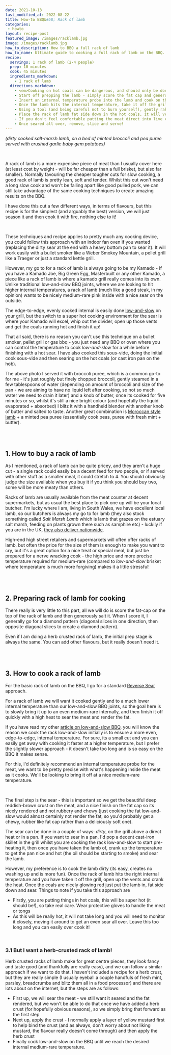 ```yaml
---
date: 2021-10-13
last_modified_at: 2022-08-22
title: How-to BBQ&#58; Rack of lamb
categories:
 - howto
layout: recipe-post
featured_image: /images/racklamb.jpg
image: /images/racklamb.jpg
how_to_description: How to BBQ a full rack of lamb
how_to_name: Ultimate guide to cooking a full rack of lamb on the BBQ.
recipe:
  servings: 1 rack of lamb (2-4 people)
  prep: 10 minutes
  cook: 45 minutes
  ingredients_markdown:
    - 1 rack of lamb
  directions_markdown:
    - <em>Cooking on hot coals can be dangerous, and should only be done if you are confident using a BBQ and live fire. Make sure you have appropriate protective wear and tools to avoid getting burnt, and take care!</em>
    - Start off prepping the lamb - simply score the fat cap and generously salt the lamb all over.
    - Insert an internal temperature probe into the lamb and cook on the grill nice and low, about 110C/225F degrees. We are looking for a target temperature of around 50C (adjust if you have a particular preference for done-ness, but this works well for me). It shouldn't take more than 45 minutes.
    - Once the lamb hits the internal temperature, take it off the grill and crank up the heat - open all the vents and get the coals nice and hot.
    - Using a tool (and being careful not to burn yourself), gently rake the coals to knock any excess ash off.
    - Place the rack of lamb fat side down in the hot coals, it will very quickly start to sear, monitor it closely, checking and turning if necessary every few seconds
    - If you don't feel comfortable putting the meat direct into live coals, or don't have that available the sear can be done in a hot, heavy bottom frying pan (a cast iron skillet a good option if you have one) - even if not using the live fire, its important to still sear the lamb to properly render the fat so its nicely crisp on the outside and not chewy.
    - Once seared all over, remove, slice and serve!
---
```

_(dirty cooked salt-marsh lamb, on a bed of minted broccoli and pea puree served with crushed garlic baby gem potatoes)_

<br>

A rack of lamb is a more expensive piece of meat than I usually cover here (at least cost by weight - will be far cheaper than a full brisket, but also far smaller). Normally favouring the cheaper tougher cuts for slow cooking, a good rack of lamb is pretty lean, soft and tender. Whilst this cut won't need a long slow cook and won't be falling apart like good pulled pork, we can still take advantage of the same cooking techniques to create amazing results on the BBQ.

I have done this cut a few different ways, in terms of flavours, but this recipe is for the simplest (and arguably the best) version, we will just season it and then cook it with fire, nothing else to it!

<br>

These techniques and recipe applies to pretty much any cooking device, you could follow this approach with an indoor fan oven if you wanted (replacing the dirty sear at the end with a heavy bottom pan to sear it). It will work easily with a bullet smoker like a Weber Smokey Mountain, a pellet grill like a Traeger or just a standard kettle grill.

However, my go to for a rack of lamb is always going to be my Kamado - If you have a Kamado Joe, Big Green Egg, Masterbuilt or any other Kamado, a piece like a rack of lamb is where a kamado grill really comes into its own.  Unlike traditional low-and-slow BBQ joints, where we are looking to hit higher internal temperatures, a rack of lamb (much like a good steak, in my opinion) wants to be nicely medium-rare pink inside with a nice sear on the outside.

The edge-to-edge, evenly cooked internal is easily done <a href="https://www.robbishfood.com/science/2021/02/27/science-low-slow-bbq/" target="_blank">low-and-slow</a> on your grill, but the switch to a super hot cooking environment for the sear is where your Kamado will excel, whip out the divider, open up those vents and get the coals running hot and finish it up!

That all said, there is no reason you can't use this technique on a bullet smoker, pellet grill or gas bbq - you just need any BBQ or oven where you can control the temperature to cook _low-and-slow_ for a while before finishing with a hot sear. I have also cooked this sous-vide, doing the initial cook sous-vide and then searing on the hot coals (or cast iron pan on the hob).

The above photo I served it with broccoli puree, which is a common go-to for me - it's just roughly but finely chopped broccoli, gently steamed in a few tablespoons of water (depending on amount of broccoli and size of the pan - we are aiming to have no liquid left after cooking, so not so much water we need to drain it later) and a knob of butter, once its cooked for five minutes or so, whilst it's still a nice bright colour (and hopefully the liquid evaporated + absorbed) I blitz it with a handheld blender with another knob of butter and salted to taste. Another great combination is <a href="https://www.robbishfood.com/recipes/2023/06/06/moroccan-style-spice-mix/" target="_blank">Moroccan style lamb</a> + a minted pea puree (essentially cook peas, puree with fresh mint + butter).

<br>
<br>

## 1. How to buy a rack of lamb
As I mentioned, a rack of lamb can be quite pricey, and they aren't a huge cut - a single rack could easily be a decent feed for two people, or if served with other stuff as a smaller meal, it could stretch to 4. You should obviously judge the size available when you buy it if you think you should buy two, some will be more meaty than others.

Racks of lamb are usually available from the meat counter at decent supermarkets, but as usual the best place to pick one up will be your local butcher. I'm lucky where I am, living in South Wales, we have excellent local lamb, so our butchers is always my go to for lamb (they also stock something called _Salt Marsh Lamb_ which is lamb that grazes on the estuary salt marsh, feeding on plants grown there such as samphire etc) - luckily if you are in the UK, <a href="https://www.tuckersbutchers.com/" target="_blank">they also deliver nationwide</a>.

High-end high street retailers and supermarkets will often offer racks of lamb, but often the price for the size of them is enough to make you want to cry, but it's a great option for a nice treat or special meal, but just be prepared for a nerve wracking cook - the high price and more precise temperature required for medium-rare (compared to _low-and-slow_ brisket where temperature is much more forgiving) makes it a little stressful!

<br>
<br>

## 2. Preparing rack of lamb for cooking
There really is very little to this part, all we will do is score the fat-cap on the top of the rack of lamb and then generously salt it. When I score it, I generally go for a diamond pattern (diagonal slices in one direction, then opposite diagonal slices to create a diamond pattern).

Even if I am doing a herb crusted rack of lamb, the initial prep stage is always the same. You can add other flavours, but it really doesn't need it.

<br>
<br>

## 3. How to cook a rack of lamb
For the basic rack of lamb on the BBQ, I go for a standard <a href="https://www.robbishfood.com/science/2021/01/01/reverse-sear-caveman-steaks/" target="_blank">Reverse Sear</a> approach.

For a rack of lamb we will want it cooked gently and to a much lower internal temperature than our low-and-slow BBQ joints, so the goal here is to slowly bring it up to an even medium-rare internally, and then finish it off quickly with a high heat to sear the meat and render the fat.

If you have read my other <a href="https://www.robbishfood.com/science/2021/02/27/science-low-slow-bbq/" target="_blank">article on low-and-slow BBQ</a>, you will know the reason we cook the rack low-and-slow initially is to ensure a more even, edge-to-edge, internal temperature. For sure, its a small cut and you can easily get away with cooking it faster at a higher temperature, but I prefer the slightly slower approach - it doesn't take too long and is so easy on the BBQ it makes sense.

For this, I'd definitely recommend an internal temperature probe for the meat, we want to be pretty precise with what's happening inside the meat as it cooks. We'll be looking to bring it off at a nice medium-rare temperature.

<br>

The final step is the sear - this is important so we get the beautiful deep reddish-brown crust on the meat, and a nice finish on the fat cap so its nicely rendered and not rubbery and chewy (just cooking the fat low-and-slow would almost certainly not render the fat, so you'd probably get a chewy, rubber like fat cap rather than a deliciously soft one).

The sear can be done in a couple of ways: _dirty_, on the grill above a direct heat or in a pan. If you want to sear in a pan, I'd pop a decent cast-iron skillet in the grill whilst you are cooking the rack low-and-slow to start pre-heating it, then once you have taken the lamb of, crank up the temperature to get the pan nice and hot (the oil should be starting to smoke) and sear the lamb.

However, my preference is to cook the lamb dirty (its easy, creates no washing up and is more fun).
Once the rack of lamb hits the right internal temperature and you have taken it off the grill, open up the vents and crank the heat. Once the coals are nicely glowing red just put the lamb in, fat side down and sear. Things to note if you take this approach are
- Firstly, you are putting things in hot coals, this will be super hot (it should be!), so take real care. Wear protective gloves to handle the meat or tongs
- As this will be really hot, it will not take long and you will need to monitor it closely, moving it around to get an even sear all over. Leave this too long and you can easily over cook it!

<br>

### 3.1 But I want a herb-crusted rack of lamb!
Herb crusted racks of lamb make for great centre pieces, they look fancy and taste good (and thankfully are really easy), and we can follow a similar approach if we want to do that. I haven't included a recipe for a herb crust, but they are really simple (I usually eyeball a couple handfuls of fresh mint, parsley, breadcrumbs and blitz them all in a food processor) and there are lots about on the internet, but the steps are as follows:
- First up, we will sear the meat - we still want it seared and the fat rendered, but we won't be able to do that once we have added a herb crust (for hopefully obvious reasons), so we simply bring that forward as the first step
- Next up, apply the crust - I normally apply a layer of yellow mustard first to help bind the crust (and as always, don't worry about not liking mustard, the flavour really doesn't come through) and then apply the herb crust
- Finally cook low-and-slow on the BBQ until we reach the desired internal medium-rare temperature.

<br>
<br>
